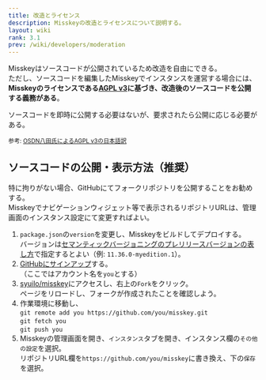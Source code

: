 ```yaml
---
title: 改造とライセンス
description: Misskeyの改造とライセンスについて説明する。
layout: wiki
rank: 3.1
prev: /wiki/developers/moderation
---
```

Misskeyはソースコードが公開されているため改造を自由にできる。  
ただし、ソースコードを編集したMisskeyでインスタンスを運営する場合には、**Misskeyのライセンスである[AGPL v3](https://github.com/syuilo/misskey/blob/develop/LICENSE)に基づき、改造後のソースコードを公開する義務がある**。

ソースコードを即時に公開する必要はないが、要求されたら公開に応じる必要がある。

<small>参考: <a href="https://mag.osdn.jp/07/09/02/130237">OSDN八田氏によるAGPL v3の日本語訳</a></small>

## ソースコードの公開・表示方法（推奨）
特に拘りがない場合、GitHubにてフォークリポジトリを公開することをお勧めする。  
Misskeyでナビゲーションウィジェット等で表示されるリポジトリURLは、管理画面のインスタンス設定にて変更すればよい。

1. `package.json`の`version`を変更し、Misskeyをビルドしてデプロイする。  
  バージョンは[セマンティックバージョニングのプレリリースバージョンの表し方](https://semver.org/lang/ja/#spec-item-9)で指定するとよい（例: `11.36.0-myedition.1`）。 
1. [GitHubにサインアップ](https://github.com/)する。  
  （ここではアカウント名を`you`とする）
2. [syuilo/misskey](https://github.com/syuilo/misskey)にアクセスし、右上の`Fork`をクリック。  
  ページをリロードし、フォークが作成されたことを確認しよう。
3. 作業環境に移動し、  
  `git remote add you https://github.com/you/misskey.git`  
  `git fetch you`  
  `git push you`
4. Misskeyの管理画面を開き、`インスタンス`タブを開き、インスタンス欄の`その他の設定`を選択。  
  リポジトリURL欄を`https://github.com/you/misskey`に書き換え、下の`保存`を選択。
